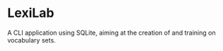 # LexiLab
A CLI application using SQLite, aiming at the creation of and training on vocabulary sets.
